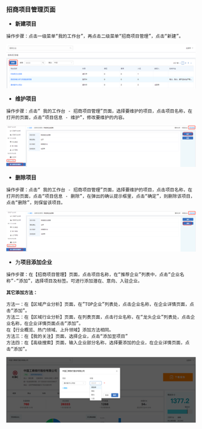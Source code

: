 ### 招商项目管理页面

* **新建项目**

`操作步骤：点击一级菜单“我的工作台”，再点击二级菜单“招商项目管理”，点击“新建”。`

![](/assets/xj.png)

* **维护项目**

`操作步骤：点击“ 我的工作台 - 招商项目管理”页面，选择要维护的项目，点击项目名称，在打开的页面，点击“项目信息 - 维护”，修改要维护的内容。`

![](/assets/wh.png)

* **删除项目**

`操作步骤：点击“ 我的工作台 - 招商项目管理”页面，选择要维护的项目，点击项目名称，在打开的页面，点击“项目信息 - 删除”，在弹出的确认提示框里，点击“确定”，则删除该项目，点击“删除”，则保留该项目。`

![](/assets/sc.png)

* 为**项目添加企业**

`操作步骤：在【招商项目管理】页面，点击项目名称，在“推荐企业”列表中，点击“企业名称”-“添加”，选择项目及标签。可进行添加潜在、意向、入驻企业。`

**`其它添加方法：`**

```
方法一：在【区域产业分析】页面，在”TOP企业”列表处，点击企业名称，在企业详情页面，点击“添加”。
方法二：在【区域行业分析】页面，在列表页面，点击行业名称，在“龙头企业”列表处，点击企业名称，在企业详情页面点击“添加”。
在【行业概览、热门领域、上升领域】添加方法相同。
方法三：在【我的关注】页面，选择企业，点击“添加至项目”
方法四：在【高级搜索】页面，输入企业部分名称，选择要添加的企业，在企业详情页面，点击“添加”。
```

![](/assets/tjqy.png)

